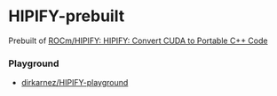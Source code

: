 HIPIFY-prebuilt
===============
Prebuilt of [ROCm/HIPIFY: HIPIFY: Convert CUDA to Portable C++ Code](https://github.com/ROCm/HIPIFY)

### Playground
- [dirkarnez/HIPIFY-playground](https://github.com/dirkarnez/HIPIFY-playground)